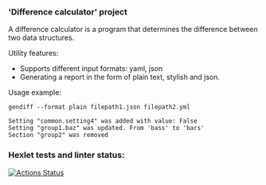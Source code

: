 ### 'Difference calculator' project

A difference calculator is a program that determines the difference between two data structures.

Utility features:
* Supports different input formats: yaml, json
* Generating a report in the form of plain text, stylish and json.

Usage example:

    gendiff --format plain filepath1.json filepath2.yml

    Setting "common.setting4" was added with value: False
    Setting "group1.baz" was updated. From 'bass' to 'bars'
    Section "group2" was removed


### Hexlet tests and linter status:
[![Actions Status](https://github.com/MariamManv/python-project-50/actions/workflows/hexlet-check.yml/badge.svg)](https://github.com/MariamManv/python-project-50/actions)